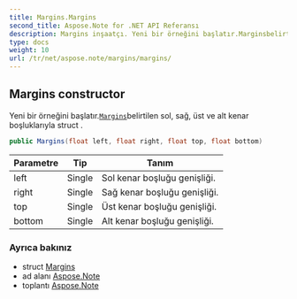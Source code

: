 ```yaml
---
title: Margins.Margins
second_title: Aspose.Note for .NET API Referansı
description: Margins inşaatçı. Yeni bir örneğini başlatır.Marginsbelirtilen sol sağ üst ve alt kenar boşluklarıyla struct .
type: docs
weight: 10
url: /tr/net/aspose.note/margins/margins/
---
```

## Margins constructor

Yeni bir örneğini başlatır.[`Margins`](../)belirtilen sol, sağ, üst ve alt kenar boşluklarıyla struct .

```csharp
public Margins(float left, float right, float top, float bottom)
```

| Parametre | Tip | Tanım |
| --- | --- | --- |
| left | Single | Sol kenar boşluğu genişliği. |
| right | Single | Sağ kenar boşluğu genişliği. |
| top | Single | Üst kenar boşluğu genişliği. |
| bottom | Single | Alt kenar boşluğu genişliği. |

### Ayrıca bakınız

* struct [Margins](../)
* ad alanı [Aspose.Note](../../margins/)
* toplantı [Aspose.Note](../../../)


